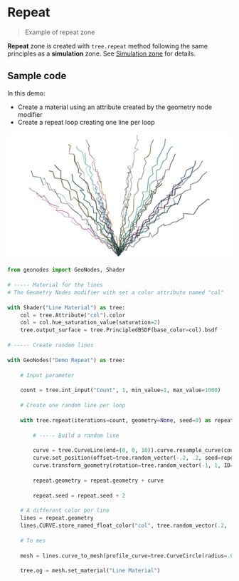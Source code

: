 # Repeat

> Example of repeat zone

**Repeat** zone is created with `tree.repeat` method following the same principles as a **simulation** zone. See [Simulation zone](ex_simulation.md) for details.

## Sample code

In this demo:
- Create a material using an attribute created by the geometry node modifier
- Create a repeat loop creating one line per loop

![Result](images/ex_repeat.png)

``` python
from geonodes import GeoNodes, Shader

# ----- Material for the lines
# The Geometry Nodes modifier with set a color attribute named "col"

with Shader("Line Material") as tree:
    col = tree.Attribute("col").color
    col = col.hue_saturation_value(saturation=2)
    tree.output_surface = tree.PrincipledBSDF(base_color=col).bsdf

# ----- Create random lines

with GeoNodes("Demo Repeat") as tree:
    
    # Input parameter
    
    count = tree.int_input("Count", 1, min_value=1, max_value=1000)
    
    # Create one random line per loop
    
    with tree.repeat(iterations=count, geometry=None, seed=0) as repeat:
        
        # ----- Build a random line
        
        curve = tree.CurveLine(end=(0, 0, 10)).curve.resample_curve(count=30)
        curve.set_position(offset=tree.random_vector(-.2, .2, seed=repeat.seed+1))
        curve.transform_geometry(rotation=tree.random_vector(-1, 1, ID=tree.integer(1), seed=repeat.seed+2))
        
        repeat.geometry = repeat.geometry + curve
        
        repeat.seed = repeat.seed + 2
        
    # A different color per line
    lines = repeat.geometry
    lines.CURVE.store_named_float_color("col", tree.random_vector(.2, .8, seed=1000))
    
    # To mes
        
    mesh = lines.curve_to_mesh(profile_curve=tree.CurveCircle(radius=.02))
        
    tree.og = mesh.set_material("Line Material")
```
        
    
